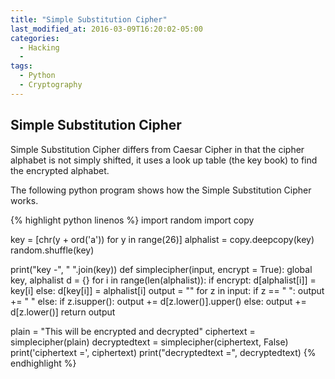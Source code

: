 ```yaml
---
title: "Simple Substitution Cipher"
last_modified_at: 2016-03-09T16:20:02-05:00
categories:
  - Hacking
  -
tags:
  - Python
  - Cryptography
---
```


## Simple Substitution Cipher
Simple Substitution Cipher differs from Caesar Cipher in that the cipher alphabet is not simply shifted, it uses a look up table (the key book) to find the encrypted alphabet.
 

The following python program shows how the Simple Substitution Cipher works.


{% highlight python linenos %}
import random
import copy

key = [chr(y + ord('a')) for y in range(26)]
alphalist = copy.deepcopy(key)
random.shuffle(key)

print("key -", " ".join(key))
def simplecipher(input, encrypt = True):
    global key, alphalist
    d = {}
    for i in range(len(alphalist)):
        if encrypt:
            d[alphalist[i]] = key[i]
        else:
            d[key[i]] = alphalist[i]
    output = ""
    for z in input:
        if z == " ":
            output += " "
        else:
            if z.isupper():
                output += d[z.lower()].upper()
            else:
                output += d[z.lower()]
    return output


plain = "This will be encrypted and decrypted"
ciphertext = simplecipher(plain)
decryptedtext = simplecipher(ciphertext, False)
print('ciphertext =', ciphertext)
print("decryptedtext =", decryptedtext)
{% endhighlight %}
